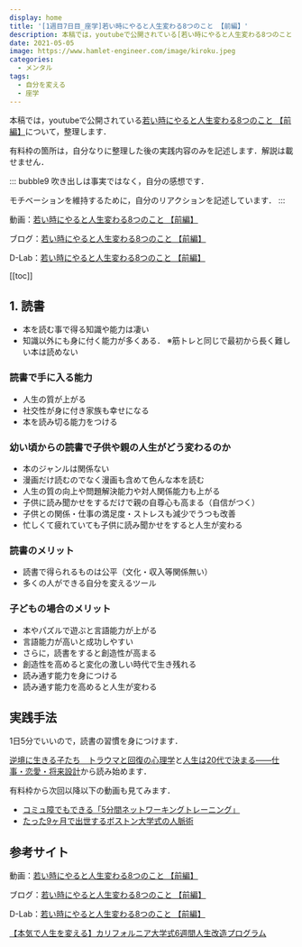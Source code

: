 ```yaml
---
display: home
title: '[1週目7日目_座学]若い時にやると人生変わる8つのこと 【前編】'
description: 本稿では，youtubeで公開されている[若い時にやると人生変わる8つのこと 【前編】](https://www.youtube.com/watch?v=MexmTNjWxh4)について，整理します．
date: 2021-05-05
image: https://www.hamlet-engineer.com/image/kiroku.jpeg
categories: 
  - メンタル
tags:
  - 自分を変える
  - 座学
---
```


本稿では，youtubeで公開されている[若い時にやると人生変わる8つのこと 【前編】](https://www.youtube.com/watch?v=MexmTNjWxh4)について，整理します．

<!-- more -->

有料枠の箇所は，自分なりに整理した後の実践内容のみを記述します．解説は載せません．

::: bubble9
吹き出しは事実ではなく，自分の感想です．

モチベーションを維持するために，自分のリアクションを記述しています．
:::

<!-- <span style="background-color: #ffff99;"></span> -->
<!-- <span style="color: #ff0000;"></span> -->

動画：[若い時にやると人生変わる8つのこと 【前編】](https://www.youtube.com/watch?v=MexmTNjWxh4)

ブログ：[若い時にやると人生変わる8つのこと 【前編】](https://daigoblog.jp/lifeimprovement-8actions/)

D-Lab：[若い時にやると人生変わる8つのこと 【前編】](https://daigovideolab.jp/play/R21CWTBQCbDTQuZ2hfX6)



[[toc]]

## 1. 読書
- 本を読む事で得る知識や能力は凄い
- 知識以外にも身に付く能力が多くある．
※筋トレと同じで最初から長く難しい本は読めない

### 読書で手に入る能力
- 人生の質が上がる
- 社交性が身に付き家族も幸せになる
- 本を読み切る能力をつける

### 幼い頃からの読書で子供や親の人生がどう変わるのか
- 本のジャンルは関係ない
- 漫画だけ読むのでなく漫画も含めて色んな本を読む
- 人生の質の向上や問題解決能力や対人関係能力も上がる
- 子供に読み聞かせをするだけで親の自尊心も高まる（自信がつく）
- 子供との関係・仕事の満足度・ストレスも減少でうつも改善
- 忙しくて疲れていても子供に読み聞かせをすると人生が変わる

### 読書のメリット
- 読書で得られるものは公平（文化・収入等関係無い）
- 多くの人ができる自分を変えるツール

### 子どもの場合のメリット
- 本やパズルで遊ぶと言語能力が上がる
- 言語能力が高いと成功しやすい
- さらに，読書をすると創造性が高まる
- 創造性を高めると変化の激しい時代で生き残れる
- 読み通す能力を身につける
- 読み通す能力を高めると人生が変わる


## 実践手法
1日5分でいいので，読書の習慣を身につけます．

[逆境に生きる子たち　トラウマと回復の心理学](https://www.amazon.co.jp/dp/B07GRWRWV6?tag=ushiushi3698-22&linkCode=ogi&th=1&psc=1)と[人生は20代で決まる――仕事・恋愛・将来設計](https://www.amazon.co.jp/dp/4150504601?tag=ushiushi3698-22&linkCode=ogi&th=1&psc=1)から読み始めます．

有料枠から次回以降以下の動画も見てみます．
- [コミュ障でもできる「5分間ネットワーキングトレーニング」](https://daigovideolab.jp/play/1525704925)
- [たった9ヶ月で出世するボストン大学式の人脈術](https://daigovideolab.jp/play/1525476497)

## 参考サイト
動画：[若い時にやると人生変わる8つのこと 【前編】](https://www.youtube.com/watch?v=MexmTNjWxh4)

ブログ：[若い時にやると人生変わる8つのこと 【前編】](https://daigoblog.jp/lifeimprovement-8actions/)

D-Lab：[若い時にやると人生変わる8つのこと 【前編】](https://daigovideolab.jp/play/R21CWTBQCbDTQuZ2hfX6)

[【本気で人生を変える】カリフォルニア大学式6週間人生改造プログラム](https://daigoblog.jp/pushing-thelimits/)

<ClientOnly>
  <CallInArticleAdsense />
</ClientOnly>